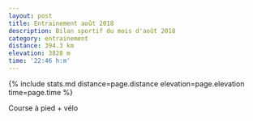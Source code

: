 ```yaml
---
layout: post
title: Entrainement août 2018
description: Bilan sportif du mois d'août 2018
category: entrainement
distance: 394.3 km
elevation: 3828 m
time: '22:46 h:m'
---
```


{%
  include stats.md
  distance=page.distance
  elevation=page.elevation
  time=page.time
%}

Course à pied + vélo

<!--
vim:spell spelllang=fr
-->
